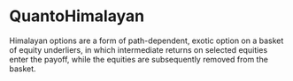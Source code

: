 # QuantoHimalayan
Himalayan options are a form of path-dependent, exotic option on a basket of equity underliers, in which intermediate returns on selected equities enter the payoff, while the equities are subsequently removed from the basket.
